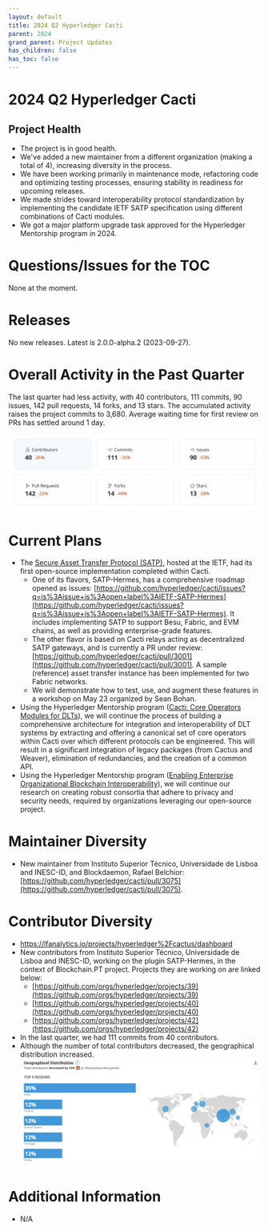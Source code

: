 ```yaml
---
layout: default
title: 2024 Q2 Hyperledger Cacti
parent: 2024
grand_parent: Project Updates
has_children: false
has_toc: false
---
```

[//]: # (SPDX-License-Identifier: CC-BY-4.0)

# 2024 Q2 Hyperledger Cacti

## Project Health

- The project is in good health.
- We've added a new maintainer from a different organization (making a total of 4), increasing diversity in the process.
- We have been working primarily in maintenance mode, refactoring code and optimizing testing processes, ensuring stability in readiness for upcoming releases.
- We made strides toward interoperability protocol standardization by implementing the candidate IETF SATP specification using different combinations of Cacti modules.
- We got a major platform upgrade task approved for the Hyperledger Mentorship program in 2024.

# Questions/Issues for the TOC

None at the moment.

# Releases

No new releases. Latest is 2.0.0-alpha.2 (2023-09-27).

# Overall Activity in the Past Quarter

The last quarter had less activity, with 40 contributors, 111 commits, 90 issues, 142 pull requests, 14 forks, and 13 stars. The accumulated activity raises the project commits to 3,680. Average waiting time for first review on PRs has settled around 1 day.

![cacti_activity](images/cacti_activity_snapshot_April_2024.png)

# Current Plans

- The [Secure Asset Transfer Protocol (SATP)](https://datatracker.ietf.org/wg/satp/about/), hosted at the IETF, had its first open-source implementation completed within Cacti.
  * One of its flavors, SATP-Hermes, has a comprehensive roadmap opened as issues: [https://github.com/hyperledger/cacti/issues?q=is%3Aissue+is%3Aopen+label%3AIETF-SATP-Hermes](https://github.com/hyperledger/cacti/issues?q=is%3Aissue+is%3Aopen+label%3AIETF-SATP-Hermes). It includes implementing SATP to support Besu, Fabric, and EVM chains, as well as providing enterprise-grade features.
  * The other flavor is based on Cacti relays acting as decentralized SATP gateways, and is currently a PR under review: [https://github.com/hyperledger/cacti/pull/3001](https://github.com/hyperledger/cacti/pull/3001). A sample (reference) asset transfer instance has been implemented for two Fabric networks.
  * We will demonstrate how to test, use, and augment these features in a workshop on May 23 organized by Sean Bohan.
- Using the Hyperledger Mentorship program ([Cacti: Core Operators Modules for DLTs](https://wiki.hyperledger.org/display/INTERN/Cacti%3A+Core+Operators+Modules+for+DLTs)), we will continue the process of building a comprehensive architecture for integration and interoperability of DLT systems by extracting and offering a canonical set of core operators within Cacti over which different protocols can be engineered. This will result in a significant integration of legacy packages (from Cactus and Weaver), elimination of redundancies, and the creation of a common API.
- Using the Hyperledger Mentorship program ([Enabling Enterprise Organizational Blockchain Interoperability](https://wiki.hyperledger.org/display/INTERN/Enabling+Enterprise+Organizational+Blockchain+Interoperability)), we will continue our research on creating robust consortia that adhere to privacy and security needs, required by organizations leveraging our open-source project.

# Maintainer Diversity

- New maintainer from Instituto Superior Técnico, Universidade de Lisboa and INESC-ID, and Blockdaemon, Rafael Belchior: [https://github.com/hyperledger/cacti/pull/3075](https://github.com/hyperledger/cacti/pull/3075).

# Contributor Diversity

- https://lfanalytics.io/projects/hyperledger%2Fcactus/dashboard
- New contributors from Instituto Superior Técnico, Universidade de Lisboa and INESC-ID, working on the plugin SATP-Hermes, in the context of Blockchain.PT project. Projects they are working on are linked below: 
  * [https://github.com/orgs/hyperledger/projects/39](https://github.com/orgs/hyperledger/projects/39)
  * [https://github.com/orgs/hyperledger/projects/40](https://github.com/orgs/hyperledger/projects/40)
  * [https://github.com/orgs/hyperledger/projects/42](https://github.com/orgs/hyperledger/projects/42)
- In the last quarter, we had 111 commits from 40 contributors.
- Although the number of total contributors decreased, the geographical distribution increased.
  ![cacti_contributors_geography](images/cacti_contributors_geography_April_2024.png)

# Additional Information

- N/A
